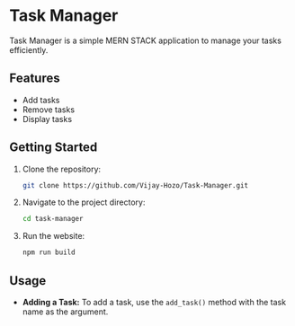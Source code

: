 # Task Manager

Task Manager is a simple MERN STACK application to manage your tasks efficiently.

## Features

- Add tasks
- Remove tasks
- Display tasks

## Getting Started

1. Clone the repository:

    ```bash
    git clone https://github.com/Vijay-Hozo/Task-Manager.git
    ```

2. Navigate to the project directory:

    ```bash
    cd task-manager
    ```

3. Run the website:

    ```bash
    npm run build
    ```

## Usage

- **Adding a Task:** To add a task, use the `add_task()` method with the task name as the argument.
  

